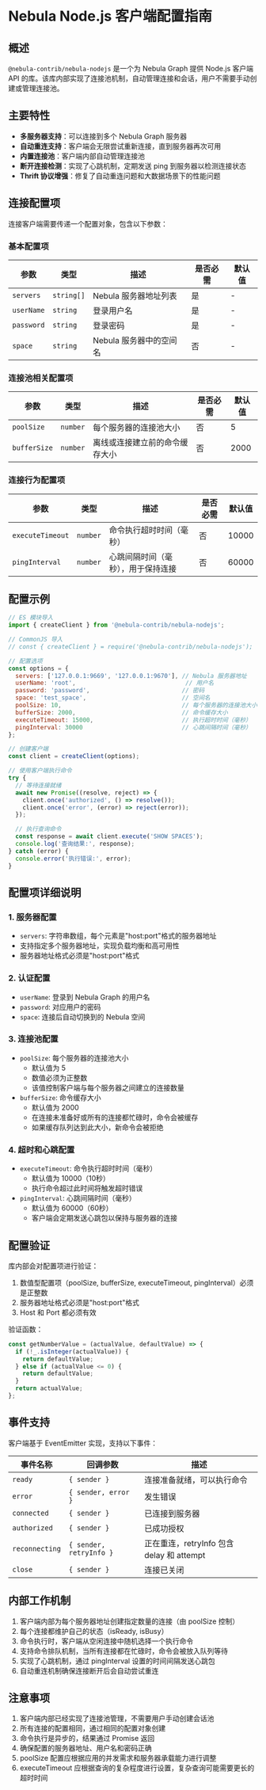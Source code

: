 # Nebula Node.js 客户端配置指南

## 概述

`@nebula-contrib/nebula-nodejs` 是一个为 Nebula Graph 提供 Node.js 客户端 API 的库。该库内部实现了连接池机制，自动管理连接和会话，用户不需要手动创建或管理连接池。

## 主要特性

- **多服务器支持**：可以连接到多个 Nebula Graph 服务器
- **自动重连支持**：客户端会无限尝试重新连接，直到服务器再次可用
- **内置连接池**：客户端内部自动管理连接池
- **断开连接检测**：实现了心跳机制，定期发送 ping 到服务器以检测连接状态
- **Thrift 协议增强**：修复了自动重连问题和大数据场景下的性能问题

## 连接配置项

连接客户端需要传递一个配置对象，包含以下参数：

### 基本配置项

| 参数 | 类型 | 描述 | 是否必需 | 默认值 |
|------|------|------|----------|--------|
| `servers` | `string[]` | Nebula 服务器地址列表 | 是 | - |
| `userName` | `string` | 登录用户名 | 是 | - |
| `password` | `string` | 登录密码 | 是 | - |
| `space` | `string` | Nebula 服务器中的空间名 | 否 | - |

### 连接池相关配置项

| 参数 | 类型 | 描述 | 是否必需 | 默认值 |
|------|------|------|----------|--------|
| `poolSize` | `number` | 每个服务器的连接池大小 | 否 | 5 |
| `bufferSize` | `number` | 离线或连接建立前的命令缓存大小 | 否 | 2000 |

### 连接行为配置项

| 参数 | 类型 | 描述 | 是否必需 | 默认值 |
|------|------|------|----------|--------|
| `executeTimeout` | `number` | 命令执行超时时间（毫秒） | 否 | 10000 |
| `pingInterval` | `number` | 心跳间隔时间（毫秒），用于保持连接 | 否 | 60000 |

## 配置示例

```javascript
// ES 模块导入
import { createClient } from '@nebula-contrib/nebula-nodejs';

// CommonJS 导入
// const { createClient } = require('@nebula-contrib/nebula-nodejs');

// 配置选项
const options = {
  servers: ['127.0.0.1:9669', '127.0.0.1:9670'], // Nebula 服务器地址
  userName: 'root',                               // 用户名
  password: 'password',                          // 密码
  space: 'test_space',                           // 空间名
  poolSize: 10,                                  // 每个服务器的连接池大小
  bufferSize: 2000,                              // 命令缓存大小
  executeTimeout: 15000,                         // 执行超时时间（毫秒）
  pingInterval: 30000                            // 心跳间隔时间（毫秒）
};

// 创建客户端
const client = createClient(options);

// 使用客户端执行命令
try {
  // 等待连接就绪
  await new Promise((resolve, reject) => {
    client.once('authorized', () => resolve());
    client.once('error', (error) => reject(error));
  });

  // 执行查询命令
  const response = await client.execute('SHOW SPACES');
  console.log('查询结果:', response);
} catch (error) {
  console.error('执行错误:', error);
}
```

## 配置项详细说明

### 1. 服务器配置

- `servers`: 字符串数组，每个元素是"host:port"格式的服务器地址
- 支持指定多个服务器地址，实现负载均衡和高可用性
- 服务器地址格式必须是"host:port"格式

### 2. 认证配置

- `userName`: 登录到 Nebula Graph 的用户名
- `password`: 对应用户的密码
- `space`: 连接后自动切换到的 Nebula 空间

### 3. 连接池配置

- `poolSize`: 每个服务器的连接池大小
  - 默认值为 5
  - 数值必须为正整数
  - 该值控制客户端与每个服务器之间建立的连接数量
- `bufferSize`: 命令缓存大小
  - 默认值为 2000
  - 在连接未准备好或所有的连接都忙碌时，命令会被缓存
  - 如果缓存队列达到此大小，新命令会被拒绝

### 4. 超时和心跳配置

- `executeTimeout`: 命令执行超时时间（毫秒）
  - 默认值为 10000（10秒）
  - 执行命令超过此时间将触发超时错误
- `pingInterval`: 心跳间隔时间（毫秒）
  - 默认值为 60000（60秒）
  - 客户端会定期发送心跳包以保持与服务器的连接

## 配置验证

库内部会对配置项进行验证：

1. 数值型配置项（poolSize, bufferSize, executeTimeout, pingInterval）必须是正整数
2. 服务器地址格式必须是"host:port"格式
3. Host 和 Port 都必须有效

验证函数：
```javascript
const getNumberValue = (actualValue, defaultValue) => {
  if (!_.isInteger(actualValue)) {
    return defaultValue;
  } else if (actualValue <= 0) {
    return defaultValue;
  }
  return actualValue;
};
```

## 事件支持

客户端基于 EventEmitter 实现，支持以下事件：

| 事件名称 | 回调参数 | 描述 |
|----------|----------|------|
| `ready` | `{ sender }` | 连接准备就绪，可以执行命令 |
| `error` | `{ sender, error }` | 发生错误 |
| `connected` | `{ sender }` | 已连接到服务器 |
| `authorized` | `{ sender }` | 已成功授权 |
| `reconnecting` | `{ sender, retryInfo }` | 正在重连，retryInfo 包含 delay 和 attempt |
| `close` | `{ sender }` | 连接已关闭 |

## 内部工作机制

1. 客户端内部为每个服务器地址创建指定数量的连接（由 poolSize 控制）
2. 每个连接都维护自己的状态（isReady, isBusy）
3. 命令执行时，客户端从空闲连接中随机选择一个执行命令
4. 支持命令排队机制，当所有连接都在忙碌时，命令会被放入队列等待
5. 实现了心跳机制，通过 pingInterval 设置的时间间隔发送心跳包
6. 自动重连机制确保连接断开后会自动尝试重连

## 注意事项

1. 客户端内部已经实现了连接池管理，不需要用户手动创建会话池
2. 所有连接的配置相同，通过相同的配置对象创建
3. 命令执行是异步的，结果通过 Promise 返回
4. 确保配置的服务器地址、用户名和密码正确
5. poolSize 配置应根据应用的并发需求和服务器承载能力进行调整
6. executeTimeout 应根据查询的复杂程度进行设置，复杂查询可能需要更长的超时时间